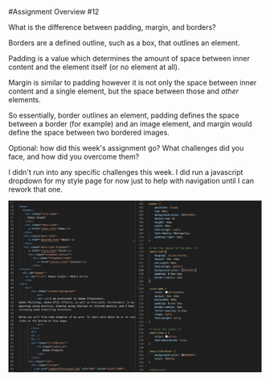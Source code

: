 #Assignment Overview #12

What is the difference between padding, margin, and borders?

Borders are a defined outline, such as a box, that outlines an element. 

Padding is a  value which determines the amount of space between inner content and the element itself (or no element at all).

Margin is similar to padding however it is not only the space between inner content and a single element, but the space between those and *other* elements. 

So essentially, border outlines an element, padding defines the space between a border (for example) and an image element, and margin would define the space between two bordered images. 

Optional: how did this week's assignment go? What challenges did you face, and how did you overcome them?

I didn't run into any specific challenges this week. I did run a javascript dropdown for my style page for now just to help with navigation until I can rework that one. 

![Screenshot](./images/SS12.png)